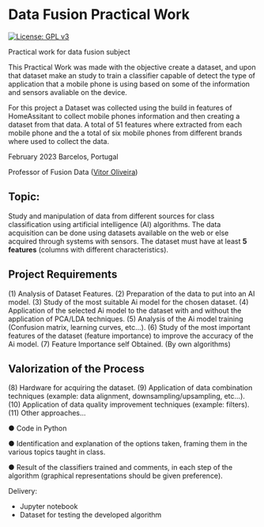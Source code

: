 # Data Fusion Practical Work
[![License: GPL v3](https://img.shields.io/badge/License-GPLv3-blue.svg)](https://www.gnu.org/licenses/gpl-3.0)


Practical work for data fusion subject


This Practical Work was made with the objective create a dataset, and upon that dataset make an study to train a classifier capable of detect the type of application that a mobile phone is using based on some of the information and sensors avaliable on the device. 

For this project a Dataset was collected using the build in features of HomeAssitant to collect mobile phones information and then creating a dataset from that data. 
A total of 51 features where extracted from each mobile phone and the a total of six mobile phones from different brands where used to collect the data. 

February 2023 Barcelos, Portugal

Professor of Fusion Data ([Vitor Oliveira](https://www.linkedin.com/in/v%C3%ADtor-m-oliveira-5317a71a1/))

## Topic:
Study and manipulation of data from different sources for class classification using 
artificial intelligence (AI) algorithms.
The data acquisition can be done using datasets available on the web or else acquired
through systems with sensors.
The dataset must have at least **5 features** (columns with different characteristics).

## Project Requirements 

  (1) Analysis of Dataset Features.
  (2) Preparation of the data to put into an AI model.
  (3) Study of the most suitable Ai model for the chosen dataset.
  (4) Application of the selected Ai model to the dataset with and without the application of PCA/LDA techniques.
  (5) Analysis of the Ai model training (Confusion matrix, learning curves, etc...).
  (6) Study of the most important features of the dataset (feature importance) to improve the accuracy of the Ai model.
  (7) Feature Importance self Obtained. (By own algorithms)

## Valorization of the Process

  (8) Hardware for acquiring the dataset.
  (9) Application of data combination techniques (example: data alignment,
  downsampling/upsampling, etc...).
  (10) Application of data quality improvement techniques (example: filters).
  (11) Other approaches...
 
● Code in Python

● Identification and explanation of the options taken, framing them in the various topics
taught in class.

● Result of the classifiers trained and comments, in each step of the algorithm (graphical representations should
be given preference).

Delivery:
- Jupyter notebook
- Dataset for testing the developed algorithm

